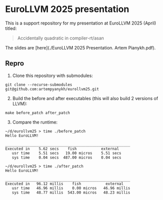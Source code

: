 # EuroLLVM 2025 presentation

This is a support repository for my presentation at EuroLLVM 2025 (April) titled:

> Accidentally quadratic in compiler-rt/asan

The slides are [here](./EuroLLVM 2025 Presentation. Artem Pianykh.pdf).

## Repro

1. Clone this repository with submodules:

```
git clone --recurse-submodules git@github.com:artempyanykh/eurollvm25.git
```

2. Build the before and after executables (this will also build 2 versions of LLVM):

```
make before_patch after_patch
```

3. Compare the runtime:

```
~/d/eurollvm25 > time ./before_patch
Hello EuroLLVM!

________________________________________________________
Executed in    5.62 secs    fish           external
   usr time    5.51 secs   19.00 micros    5.51 secs
   sys time    0.04 secs  487.00 micros    0.04 secs

~/d/eurollvm25 > time ./after_patch
Hello EuroLLVM!

________________________________________________________
Executed in   96.12 millis    fish           external
   usr time   46.96 millis    0.00 micros   46.96 millis
   sys time   48.77 millis  543.00 micros   48.23 millis
```